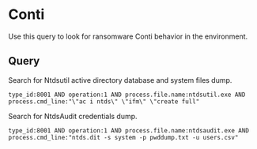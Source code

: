 # Conti

Use this query to look for ransomware Conti behavior in the environment.

## Query

Search for Ntdsutil active directory database and system files dump.

```
type_id:8001 AND operation:1 AND process.file.name:ntdsutil.exe AND process.cmd_line:"\"ac i ntds\" \"ifm\" \"create full"
```
Search for NtdsAudit credentials dump.

```
type_id:8001 AND operation:1 AND process.file.name:ntdsaudit.exe AND process.cmd_line:"ntds.dit -s system -p pwddump.txt -u users.csv"
```